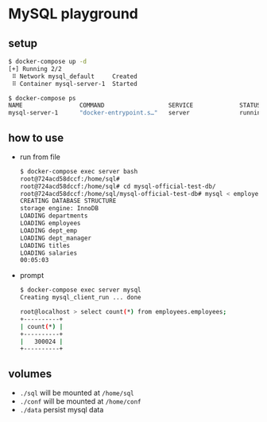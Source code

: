 # MySQL playground

## setup

```sh
$ docker-compose up -d
[+] Running 2/2
 ⠿ Network mysql_default     Created                                                                                                                                0.0s
 ⠿ Container mysql-server-1  Started                                                                                                                                0.3s

$ docker-compose ps
NAME                COMMAND                  SERVICE             STATUS              PORTS
mysql-server-1      "docker-entrypoint.s…"   server              running             3306/tcp, 33060/tcp
```

## how to use

- run from file

  ```sh
  $ docker-compose exec server bash
  root@724acd58dccf:/home/sql#
  root@724acd58dccf:/home/sql# cd mysql-official-test-db/
  root@724acd58dccf:/home/sql/mysql-official-test-db# mysql < employees.sql
  CREATING DATABASE STRUCTURE
  storage engine: InnoDB
  LOADING departments
  LOADING employees
  LOADING dept_emp
  LOADING dept_manager
  LOADING titles
  LOADING salaries
  00:05:03
  ```

- prompt

  ```sh
  $ docker-compose exec server mysql
  Creating mysql_client_run ... done

  root@localhost > select count(*) from employees.employees;
  +----------+
  | count(*) |
  +----------+
  |   300024 |
  +----------+
  ```


## volumes
- `./sql` will be mounted at `/home/sql`
- `./conf` will be mounted at `/home/conf`
- `./data` persist mysql data

